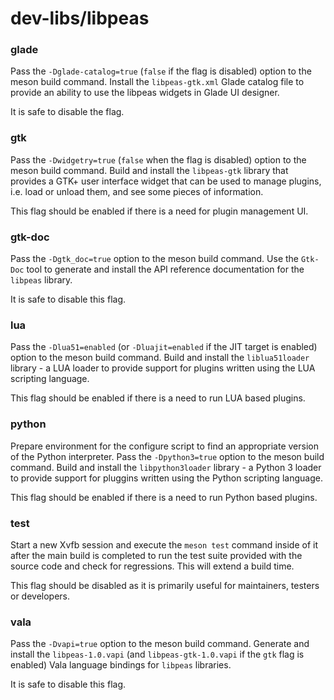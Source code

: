 # dev-libs/libpeas

### glade
Pass the `-Dglade-catalog=true` (`false` if the flag is disabled) option to the meson build command. Install the `libpeas-gtk.xml` Glade catalog file to provide an ability to use the libpeas widgets in Glade UI designer.

It is safe to disable the flag.

### gtk
Pass the `-Dwidgetry=true` (`false` when the flag is disabled) option to the meson build command. Build and install the `libpeas-gtk` library that provides a GTK+ user interface widget that can be used to manage plugins, i.e. load or unload them, and see some pieces of information.

This flag should be enabled if there is a need for plugin management UI.

### gtk-doc
Pass the `-Dgtk_doc=true` option to the meson build command. Use the `Gtk-Doc` tool to generate and install the API reference documentation for the `libpeas` library.

It is safe to disable this flag.

### lua
Pass the `-Dlua51=enabled` (or `-Dluajit=enabled` if the JIT target is enabled) option to the meson build command. Build and install the `liblua51loader` library - a LUA loader to provide support for plugins written using the LUA scripting language.

This flag should be enabled if there is a need to run LUA based plugins.

### python
Prepare environment for the configure script to find an appropriate version of the Python interpreter. Pass the `-Dpython3=true` option to the meson build command. Build and install the `libpython3loader` library - a Python 3 loader to provide support for pluggins written using the Python scripting language.

This flag should be enabled if there is a need to run Python based plugins.

### test
Start a new Xvfb session and execute the `meson test` command inside of it after the main build is completed to run the test suite provided with the source code and check for regressions. This will extend a build time.

This flag should be disabled as it is primarily useful for maintainers, testers or developers.

### vala
Pass the `-Dvapi=true` option to the meson build command. Generate and install the `libpeas-1.0.vapi` (and `libpeas-gtk-1.0.vapi` if the `gtk` flag is enabled) Vala language bindings for `libpeas` libraries.

It is safe to disable this flag.
